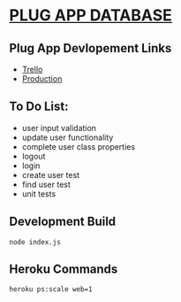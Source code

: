 [PLUG APP DATABASE](https://whispering-beach-15540.herokuapp.com/)
===

Plug App Devlopement Links
---
*	[Trello](https://trello.com/b/B4bseHbX/plug-design)
*	[Production](https://whispering-beach-15540.herokuapp.com/)

To Do List:
---
*	user input validation
*	update user functionality
*	complete user class properties
*	logout
*	login
*	create user test
*	find user test
*	unit tests


Development Build
---
`node index.js`

Heroku Commands
---
`heroku ps:scale web=1`

